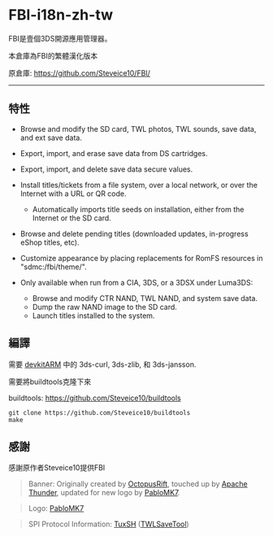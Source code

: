 # FBI-i18n-zh-tw

FBI是壹個3DS開源應用管理器。

本倉庫為FBI的繁體漢化版本

原倉庫: https://github.com/Steveice10/FBI/

---

## 特性

* Browse and modify the SD card, TWL photos, TWL sounds, save data, and ext save data.
* Export, import, and erase save data from DS cartridges.
* Export, import, and delete save data secure values.
* Install titles/tickets from a file system, over a local network, or over the Internet with a URL or QR code.
  * Automatically imports title seeds on installation, either from the Internet or the SD card.
* Browse and delete pending titles (downloaded updates, in-progress eShop titles, etc).
* Customize appearance by placing replacements for RomFS resources in "sdmc:/fbi/theme/".

* Only available when run from a CIA, 3DS, or a 3DSX under Luma3DS:
  * Browse and modify CTR NAND, TWL NAND, and system save data.
  * Dump the raw NAND image to the SD card.
  * Launch titles installed to the system.

## 編譯

需要 [devkitARM](http://sourceforge.net/projects/devkitpro/files/devkitARM/) 中的 3ds-curl, 3ds-zlib, 和 3ds-jansson.

需要將buildtools克隆下來

buildtools: https://github.com/Steveice10/buildtools

```
git clone https://github.com/Steveice10/buildtools
make
```


## 感謝

感謝原作者Steveice10提供FBI

>Banner: Originally created by [OctopusRift](http://gbatemp.net/members/octopusrift.356526/), touched up by [Apache Thunder](https://gbatemp.net/members/apache-thunder.105648/), updated for new logo by [PabloMK7](http://gbatemp.net/members/pablomk7.345712/).

>Logo: [PabloMK7](http://gbatemp.net/members/pablomk7.345712/)

>SPI Protocol Information: [TuxSH](https://github.com/TuxSH/) ([TWLSaveTool](https://github.com/TuxSH/TWLSaveTool))
